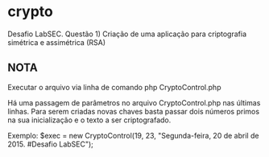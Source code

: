 # crypto

Desafio LabSEC. 
Questão 1) Criação de uma aplicação para criptografia simétrica e assimétrica (RSA)

## NOTA ##
Executar o arquivo via linha de comando php CryptoControl.php

Há uma passagem de parâmetros no arquivo CryptoControl.php nas últimas linhas. Para serem criadas novas chaves basta passar dois números primos na sua inicialização e o texto a ser criptografado. 

Exemplo: $exec = new CryptoControl(19, 23, "Segunda-feira, 20 de abril de 2015. #Desafio LabSEC");



